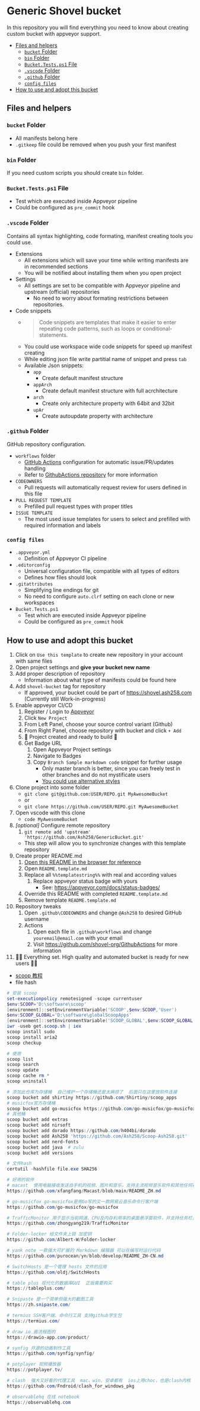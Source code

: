 # Generic Shovel bucket

In this repository you will find everything you need to know about creating custom bucket with appveyor support.

- [Files and helpers](#files-and-helpers)
    - [`bucket` Folder](#bucket-folder)
    - [`bin` Folder](#bin-folder)
    - [`Bucket.Tests.ps1` File](#buckettestsps1-file)
    - [`.vscode` Folder](#vscode-folder)
    - [`.github` Folder](#github-folder)
    - [`config files`](#config-files)
- [How to use and adopt this bucket](#how-to-use-and-adopt-this-bucket)

## Files and helpers

### `bucket` Folder

- All manifests belong here
- `.gitkeep` file could be removed when you push your first manifest

### `bin` Folder

If you need custom scripts you should create `bin` folder.

### `Bucket.Tests.ps1` File

- Test which are executed inside Appveyor pipeline
- Could be configured as `pre_commit` hook

### `.vscode` Folder

Contains all syntax highlighting, code formating, manifest creating tools you could use.

- Extensions
    - All extensions which will save your time while writing manifests are in recommended sections
    - You will be notified about installing them when you open project
- Settings
    - All settings are set to be compatible with Appveyor pipeline and upstream (official) repositories
        - No need to worry about formating restrictions between repositories.
- Code snippets
    - > Code snippets are templates that make it easier to enter repeating code patterns, such as loops or conditional-statements.
    - You could use workspace wide code snippets for speed up manifest creating
    - While editing json file write partitial name of snippet and press `tab`
    - Available Json snippets:
        - `app`
            - Create default manifest structure
        - `appArch`
            - Create default manifest structure with full acrchitecture
        - `arch`
            - Create only architecture property with 64bit and 32bit
        - `upAr`
            - Create autoupdate property with architecture

### `.github` Folder

GitHub repository configuration.

- `workflows` folder
    - [GitHub Actions](https://github.com/features/actions) configuration for automatic issue/PR/updates handling
    - Refer to [GithubActions repository](https://github.com/shovel-org/GithubActions) for more information
- `CODEOWNERS`
    - Pull requests will automatically request review for users defined in this file
- `PULL REQUEST TEMPLATE`
    - Prefilled pull request types with proper titles
- `ISSUE TEMPLATE`
    - The most used issue templates for users to select and prefilled with required information and labels

### `config files`

- `.appveyor.yml`
    - Definition of Appveyor CI pipeline
- `.editorconfig`
    - Universal configuration file, compatible with all types of editors
    - Defines how files should look
- `.gitattributes`
    - Simplifying line endings for git
    - No need to configure `auto.clrf` setting on each clone or new workspaces
- `Bucket.Tests.ps1`
    - Test which are executed inside Appveyor pipeline
    - Could be configured as `pre_commit` hook

## How to use and adopt this bucket

1. Click on `Use this template` to create new repository in your account with same files
1. Open project settings and **give your bucket new name**
1. Add proper description of repository
    - Information about what type of manifests could be found here
1. Add `shovel-bucket` tag for repository
    - If approved, your bucket could be part of <https://shovel.ash258.com> (Currently still Work-in-progress)
1. Enable appveyor CI/CD
    1. Register / Login to [Appveyor](https://ci.appveyor.com/login)
    1. Click `New Project`
    1. From Left Panel, choose your source control variant (Github)
    1. From Right Panel, choose repository with bucket and click `+ Add`
    1. 🎉 Project created and ready to build 🎉
    1. Get Badge URL
        1. Open Appveyor Project settings
        1. Navigate to Badges
        1. Copy `Branch Sample markdown code` snippet for further usage
            - Only master branch is better, since you can freely test in other branches and do not mystificate users
            - [You could use alternative styles](https://shields.io/category/build#styles)
1. Clone project into some folder
    - `git clone git@github.com:USER/REPO.git MyAwesomeBucket`
    - or
    - `git clone https://github.com/USER/REPO.git MyAwesomeBucket`
1. Open vscode with this clone
    - `code MyAwesomeBucket`
1. _[optional]_ Configure remote repository
    1. `git remote add 'upstream' 'https://github.com/Ash258/GenericBucket.git'`
    - This step will allow you to synchronize changes with this template repository
1. Create proper README.md
    1. [Open this README in the browser for reference](https://github.com/shovel-org/GenericBucket/tree/main/README.md)
    1. Open `README.template.md`
    1. Replace all `%%templatestring%%` with real and according values
        1. Replace appveyor status badge with yours
            - See: <https://appveyor.com/docs/status-badges/>
    1. Override this README with completed `README.template.md`
    1. Remove template `README.template.md`
1. Repository tweaks
    1. Open `.github\CODEOWNERS` and change `@Ash258` to desired GitHub username
    1. Actions
        1. Open each file in `.github\workflows` and change `youremail@email.com` with your email
        1. Visit <https://github.com/shovel-org/GithubActions> for more information
1. 🎉🎉 Everything set. High quality and automated bucket is ready for new users 🎉🎉

-   [scoop 教程](https://zhuanlan.zhihu.com/p/135278662)
-   file hash

```powershell
# 安装 scoop
set-executionpolicy remotesigned -scope currentuser
$env:SCOOP='D:\software\scoop'
[environment]::setEnvironmentVariable('SCOOP',$env:SCOOP,'User')
$env:SCOOP_GLOBAL='D:\software\globalScoopApps'
[environment]::setEnvironmentVariable('SCOOP_GLOBAL',$env:SCOOP_GLOBAL,'Machine')
iwr -useb get.scoop.sh | iex
scoop install sudo
scoop install aria2
scoop checkup

# 使用
scoop list
scoop search
scoop update
scoop cache rm *
scoop uninstall

# 添加此仓库为存储桶  自己维护一个存储桶还是太麻烦了  后面只在这里放软件连接
scoop bucket add shirtiny https://github.com/Shirtiny/scoop_apps
# musicfox官方存储桶
scoop bucket add go-musicfox https://github.com/go-musicfox/go-musicfox.git 
# 其他桶
scoop bucket add extras
scoop bucket add nirsoft
scoop bucket add dorado https://github.com/h404bi/dorado
scoop bucket add Ash258 'https://github.com/Ash258/Scoop-Ash258.git'
scoop bucket add nerd-fonts
scoop bucket add java  # zulu
scoop bucket add versions

# 文件hash
certutil -hashfile file.exe SHA256

# 好用的软件
# macast  使用电脑接收发送自手机的视频、图片和音乐，支持主流视频音乐软件和其他任何符合DLNA协议的投屏软件
https://github.com/xfangfang/Macast/blob/main/README_ZH.md

# go-musicfox go-musicfox是用Go写的又一款网易云音乐命令行客户端
https://github.com/go-musicfox/go-musicfox

# TrafficMonitor 用于显示当前网速、CPU及内存利用率的桌面悬浮窗软件，并支持任务栏显示，支持更换皮肤。
https://github.com/zhongyang219/TrafficMonitor

# Folder-locker 给文件夹上锁 加密钥
https://github.com/Albert-W/Folder-locker

# yank note 一款强大可扩展的 Markdown 编辑器 可以在编写时运行代码
https://github.com/purocean/yn/blob/develop/README_ZH-CN.md

# SwitchHosts 是一个管理 hosts 文件的应用
https://github.com/oldj/SwitchHosts

# table plus 现代化的数据库GUI  正版需要购买
https://tableplus.com/

# Snipaste 是一个简单但强大的截图工具
https://zh.snipaste.com/

# termius SSH客户端、命令行工具 支持github学生包
https://termius.com/

# draw io 画流程图的
https://drawio-app.com/product/

# synfig 开源的动画制作工具 
https://github.com/synfig/synfig/

# potplayer 视频播放器
https://potplayer.tv/

# clash  强大又好看的代理工具  mac、win、安卓都有  ios上用choc，也是clash内核
https://github.com/Fndroid/clash_for_windows_pkg

# observablehq 在线 notebook
https://observablehq.com